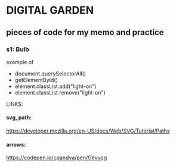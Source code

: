 # DIGITAL GARDEN
## pieces of code for my memo and practice

### s1: Bulb
example of 
- document.querySelectorAll()
- getElementById()
- element.classList.add("light-on")
- element.classList.remove("light-on")

LINKS:  
#### svg, path: 
https://developer.mozilla.org/en-US/docs/Web/SVG/Tutorial/Paths

#### arrows:
https://codepen.io/cpandya/pen/Gevvqg
